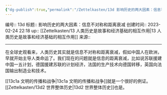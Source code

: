 ```yaml
---
{"dg-publish":true,"permalink":"/Zettelkasten/13d 影响历史的两大因素：信息不对称和距离衰减/","dgPassFrontmatter":true}
---
```


编号:: 13d
标题:: 影响历史的两大因素：信息不对称和距离衰减
创建时间:: 2023-02-24 22:18
up:: [[Zettelkasten/13 人类历史是故事和经济基础的相互作用\|13 人类历史是故事和经济基础的相互作用]]
来源:: 

---
在全球史观看来，人类历史其实就是信息不对称和距离衰减，假如中国人在欧洲，早就开始主导人类命运了。我们现在的问题就是信息的距离衰减，比如说苏联援建中国一五计划，德国援建苏联的计划经济，法国的生产技术向德国转移，英国向法国输出制造业和技术。

[[13c1a 文明的传播和战争\|13c1a 文明的传播和战争]]就是一个很好的例证。
[[Zettelkasten/13d2 世界整体历史\|13d2 世界整体历史]]也是。
